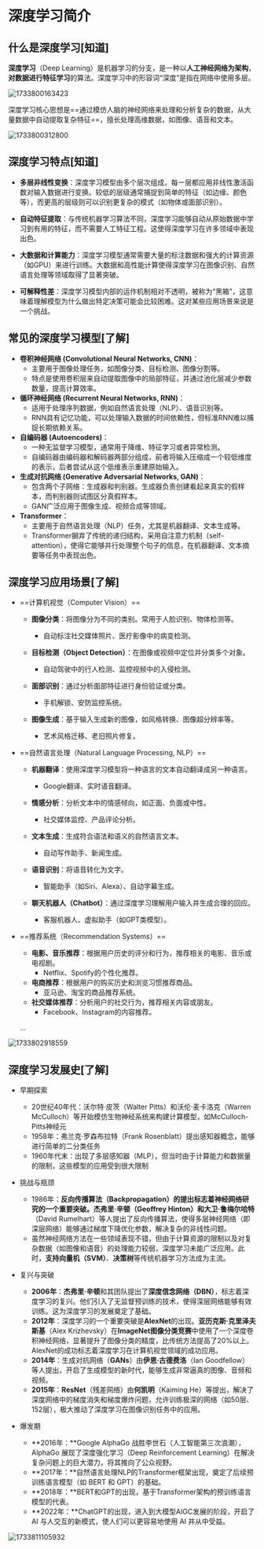 # 深度学习简介

## 什么是深度学习[知道]

**深度学习**（Deep Learning）是机器学习的分支，是一种以**人工神经网络为架构**，**对数据进行特征学习**的算法。深度学习中的形容词“深度”是指在网络中使用多层。

![1733800163423](assets/1733800163423.png)

深度学习核心思想是==通过模仿人脑的神经网络来处理和分析复杂的数据，从大量数据中自动提取复杂特征==，擅长处理高维数据，如图像、语音和文本。

![1733800312800](assets/1733800312800.png)

## 深度学习特点[知道]

- **多层非线性变换**：深度学习模型由多个层次组成，每一层都应用非线性激活函数对输入数据进行变换。较低的层级通常捕捉到简单的特征（如边缘、颜色等），而更高的层级则可以识别更复杂的模式（如物体或面部识别）。

- **自动特征提取**：与传统机器学习算法不同，深度学习能够自动从原始数据中学习到有用的特征，而不需要人工特征工程。这使得深度学习在许多领域中表现出色。

- **大数据和计算能力**：深度学习模型通常需要大量的标注数据和强大的计算资源（如GPU）来进行训练。大数据和高性能计算使得深度学习在图像识别、自然语言处理等领域取得了显著突破。
- **可解释性差**：深度学习模型内部的运作机制相对不透明，被称为“黑箱”，这意味着理解模型为什么做出特定决策可能会比较困难。这对某些应用场景来说是一个挑战。

## 常见的深度学习模型[了解]

- **卷积神经网络 (Convolutional Neural Networks, CNN)**：
  - 主要用于图像处理任务，如图像分类、目标检测、图像分割等。
  - 特点是使用卷积层来自动提取图像中的局部特征，并通过池化层减少参数数量，提高计算效率。
- **循环神经网络 (Recurrent Neural Networks, RNN)**：
  - 适用于处理序列数据，例如自然语言处理（NLP）、语音识别等。
  - RNN具有记忆功能，可以处理输入数据的时间依赖性，但标准RNN难以捕捉长期依赖关系。
- **自编码器 (Autoencoders)**：
  - 一种无监督学习模型，通常用于降维、特征学习或者异常检测。
  - 自编码器由编码器和解码器两部分组成，前者将输入压缩成一个较低维度的表示，后者尝试从这个低维表示重建原始输入。
- **生成对抗网络 (Generative Adversarial Networks, GAN)**：
  - 包含两个子网络：生成器和判别器。生成器负责创建看起来真实的假样本，而判别器则试图区分真假样本。
  - GAN广泛应用于图像生成、视频合成等领域。
- **Transformer**：
  - 主要用于自然语言处理（NLP）任务，尤其是机器翻译、文本生成等。
  - Transformer摒弃了传统的递归结构，采用自注意力机制（self-attention），使得它能够并行处理整个句子的信息，在机器翻译、文本摘要等任务中表现出色。

## 深度学习应用场景[了解]

- ==计算机视觉（Computer Vision）==

  - **图像分类**：将图像分为不同的类别。常用于人脸识别、物体检测等。
    - 自动标注社交媒体照片、医疗影像中的病变检测。
  - **目标检测（Object Detection）**：在图像或视频中定位并分类多个对象。
    - 自动驾驶中的行人检测、监控视频中的入侵检测。
  - **面部识别**：通过分析面部特征进行身份验证或分类。
    - 手机解锁、安防监控系统。

  - **图像生成**：基于输入生成新的图像，如风格转换、图像超分辨率等。
    - 艺术风格迁移、老旧照片修复。

- ==自然语言处理（Natural Language Processing, NLP）==

  - **机器翻译**：使用深度学习模型将一种语言的文本自动翻译成另一种语言。
    - Google翻译、实时语音翻译。
  - **情感分析**：分析文本中的情感倾向，如正面、负面或中性。
    - 社交媒体监控、产品评论分析。

  - **文本生成**：生成符合语法和语义的自然语言文本。
    - 自动写作助手、新闻生成。

  - **语音识别**：将语音转化为文字。
    - 智能助手（如Siri、Alexa）、自动字幕生成。
  - **聊天机器人（Chatbot）**：通过深度学习理解用户输入并生成合理的回应。
    - 客服机器人、虚拟助手（如GPT类模型）。

- ==推荐系统（Recommendation Systems）==

  - **电影、音乐推荐**：根据用户历史的评分和行为，推荐相关的电影、音乐或电视剧。
    - Netflix、Spotify的个性化推荐。
  - **电商推荐**：根据用户的购买历史和浏览习惯推荐商品。
    - 亚马逊、淘宝的商品推荐系统。
  - **社交媒体推荐**：分析用户的社交行为，推荐相关内容或朋友。
    - Facebook、Instagram的内容推荐。

  ...

![1733802918559](assets/1733802918559.png)

##  深度学习发展史[了解]

- 早期探索

  - 20世纪40年代：沃尔特·皮茨（Walter Pitts）和沃伦·麦卡洛克（Warren McCulloch）等开始模仿生物神经系统来构建计算模型，如McCulloch-Pitts神经元
  - 1958年：弗兰克·罗森布拉特（Frank Rosenblatt）提出感知器概念，能够进行简单的二分类任务
  - 1960年代末：出现了多层感知器（MLP），但当时由于计算能力和数据量的限制，这些模型的应用受到很大限制
- 挑战与瓶颈

  - 1986年：**反向传播算法（Backpropagation）的提出标志着神经网络研究的一个重要突破。杰弗里·辛顿（Geoffrey Hinton）和大卫·鲁梅尔哈特**（David Rumelhart）等人提出了反向传播算法，使得多层神经网络（即深层网络）能够通过梯度下降优化参数，解决复杂的非线性问题。
  - 虽然神经网络方法在一些领域表现不错，但由于计算资源的限制以及对复杂数据（如图像和语音）的处理能力较弱，深度学习未能广泛应用。此时，**支持向量机（SVM）**、**决策树**等传统机器学习方法成为主流。
- 复兴与突破

  - **2006年**：**杰弗里·辛顿**和其团队提出了**深度信念网络（DBN）**，标志着深度学习的复兴。他们引入了无监督预训练的技术，使得深层网络能够有效训练。这为深度学习的发展奠定了基础。
  - **2012年**：深度学习的一个重要突破是**AlexNet**的出现。**亚历克斯·克里泽夫斯基**（Alex Krizhevsky）在**ImageNet图像分类竞赛**中使用了一个深度卷积神经网络，显著提升了图像分类的精度，比传统方法提高了20%以上。AlexNet的成功标志着深度学习在计算机视觉领域的成功应用。
  - **2014年**：生成对抗网络（**GANs**）由**伊恩·古德费洛**（Ian Goodfellow）等人提出，开启了生成模型的新时代，能够生成非常逼真的图像、音频和视频。
  - **2015年**：**ResNet**（残差网络）由**何凯明**（Kaiming He）等提出，解决了深度网络中的梯度消失和梯度爆炸问题，允许训练极深的网络（如50层、152层），极大推动了深度学习在图像识别任务中的应用。
- 爆发期
  - **2016年：**Google AlphaGo 战胜李世石（人工智能第三次浪潮），AlphaGo 展现了深度强化学习（Deep Reinforcement Learning）在解决复杂问题上的巨大潜力，将其推向了公众视野。
  - **2017年：**自然语言处理NLP的Transformer框架出现，奠定了后续预训练语言模型（如 BERT 和 GPT）的基础。
  - **2018年：**BERT和GPT的出现，基于Transformer架构的预训练语言模型的代表。
  - **2022年：**ChatGPT的出现，进入到大模型AIGC发展的阶段，开启了 AI 与人交互的新模式，使人们可以更容易地使用 AI 并从中受益。

![1733811105932](assets/1733811105932.png)



